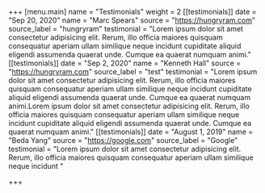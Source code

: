 +++
[menu.main]
name = "Testimonials"
weight = 2
[[testimonials]]
date = "Sep 20, 2020"
name = "Marc Spears"
source = "https://hungryram.com"
source_label = "hungryram"
testimonial = "Lorem ipsum dolor sit amet consectetur adipisicing elit. Rerum, illo officia maiores quisquam consequatur aperiam ullam similique neque incidunt cupiditate aliquid eligendi assumenda quaerat unde. Cumque ea quaerat numquam animi."
[[testimonials]]
date = "Sep 2, 2020"
name = "Kenneth Hall"
source = "https://hungryram.com"
source_label = "test"
testimonial = "Lorem ipsum dolor sit amet consectetur adipisicing elit. Rerum, illo officia maiores quisquam consequatur aperiam ullam similique neque incidunt cupiditate aliquid eligendi assumenda quaerat unde. Cumque ea quaerat numquam animi.Lorem ipsum dolor sit amet consectetur adipisicing elit. Rerum, illo officia maiores quisquam consequatur aperiam ullam similique neque incidunt cupiditate aliquid eligendi assumenda quaerat unde. Cumque ea quaerat numquam animi."
[[testimonials]]
date = "August 1, 2019"
name = "Beda Yang"
source = "https://google.com"
source_label = "Google"
testimonial = "Lorem ipsum dolor sit amet consectetur adipisicing elit. Rerum, illo officia maiores quisquam consequatur aperiam ullam similique neque incidunt "

+++
